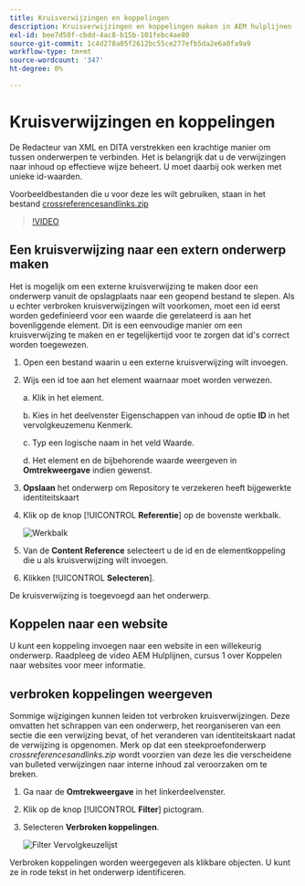 ```yaml
---
title: Kruisverwijzingen en koppelingen
description: Kruisverwijzingen en koppelingen maken in AEM hulplijnen
exl-id: bee7d50f-cbdd-4ac8-b15b-101febc4ae80
source-git-commit: 1c4d278a05f2612bc55ce277efb5da2e6a0fa9a9
workflow-type: tm+mt
source-wordcount: '347'
ht-degree: 0%

---
```


# Kruisverwijzingen en koppelingen

De Redacteur van XML en DITA verstrekken een krachtige manier om tussen onderwerpen te verbinden. Het is belangrijk dat u de verwijzingen naar inhoud op effectieve wijze beheert. U moet daarbij ook werken met unieke id-waarden.

Voorbeeldbestanden die u voor deze les wilt gebruiken, staan in het bestand
[crossreferencesandlinks.zip](assets/crossreferencesandlinks.zip)

>[!VIDEO](https://video.tv.adobe.com/v/342764?quality=12&learn=on)

## Een kruisverwijzing naar een extern onderwerp maken

Het is mogelijk om een externe kruisverwijzing te maken door een onderwerp vanuit de opslagplaats naar een geopend bestand te slepen. Als u echter verbroken kruisverwijzingen wilt voorkomen, moet een id eerst worden gedefinieerd voor een waarde die gerelateerd is aan het bovenliggende element. Dit is een eenvoudige manier om een kruisverwijzing te maken en er tegelijkertijd voor te zorgen dat id&#39;s correct worden toegewezen.

1. Open een bestand waarin u een externe kruisverwijzing wilt invoegen.

2. Wijs een id toe aan het element waarnaar moet worden verwezen.

   a. Klik in het element.

   b. Kies in het deelvenster Eigenschappen van inhoud de optie **ID** in het vervolgkeuzemenu Kenmerk.

   c. Typ een logische naam in het veld Waarde.

   d. Het element en de bijbehorende waarde weergeven in **Omtrekweergave** indien gewenst.

3. **Opslaan** het onderwerp om Repository te verzekeren heeft bijgewerkte identiteitskaart

4. Klik op de knop [!UICONTROL **Referentie**] op de bovenste werkbalk.

   ![Werkbalk](images/lesson-7/references-icon.png)

5. Van de **Content Reference** selecteert u de id en de elementkoppeling die u als kruisverwijzing wilt invoegen.

6. Klikken [!UICONTROL **Selecteren**].

De kruisverwijzing is toegevoegd aan het onderwerp.

## Koppelen naar een website

U kunt een koppeling invoegen naar een website in een willekeurig onderwerp. Raadpleeg de video AEM Hulplijnen, cursus 1 over Koppelen naar websites voor meer informatie.


## verbroken koppelingen weergeven

Sommige wijzigingen kunnen leiden tot verbroken kruisverwijzingen. Deze omvatten het schrappen van een onderwerp, het reorganiseren van een sectie die een verwijzing bevat, of het veranderen van identiteitskaart nadat de verwijzing is opgenomen. Merk op dat een steekproefonderwerp _crossreferencesandlinks.zip_ wordt voorzien van deze les die verscheidene van bulleted verwijzingen naar interne inhoud zal veroorzaken om te breken.

1. Ga naar de **Omtrekweergave** in het linkerdeelvenster.

2. Klik op de knop [!UICONTROL **Filter**] pictogram.

3. Selecteren **Verbroken koppelingen**.

   ![Filter Vervolgkeuzelijst](images/lesson-7/broken-links.png)

Verbroken koppelingen worden weergegeven als klikbare objecten. U kunt ze in rode tekst in het onderwerp identificeren.
